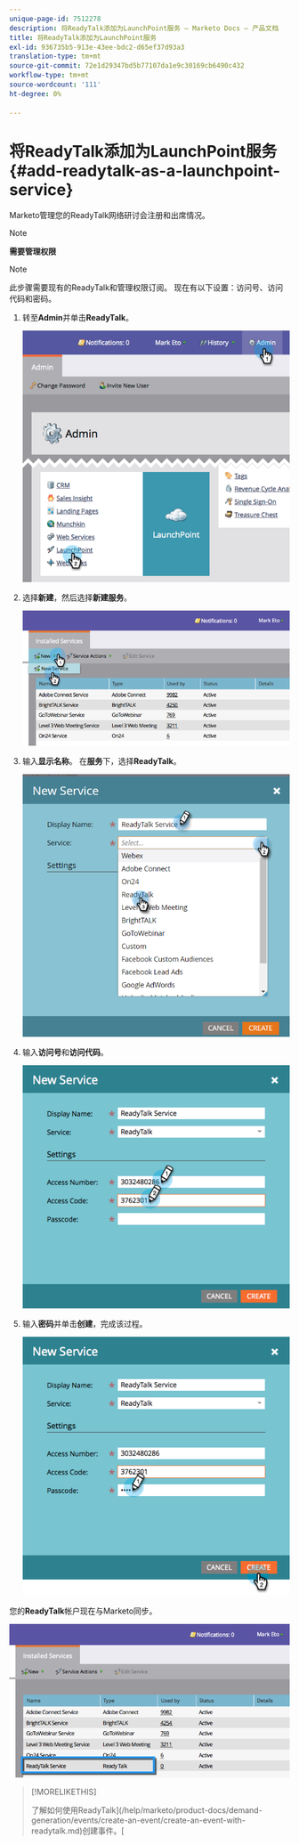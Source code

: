 ```yaml
---
unique-page-id: 7512278
description: 将ReadyTalk添加为LaunchPoint服务 — Marketo Docs — 产品文档
title: 将ReadyTalk添加为LaunchPoint服务
exl-id: 936735b5-913e-43ee-bdc2-d65ef37d93a3
translation-type: tm+mt
source-git-commit: 72e1d29347bd5b77107da1e9c30169cb6490c432
workflow-type: tm+mt
source-wordcount: '111'
ht-degree: 0%

---
```


# 将ReadyTalk添加为LaunchPoint服务{#add-readytalk-as-a-launchpoint-service}

Marketo管理您的ReadyTalk网络研讨会注册和出席情况。

>[!NOTE]
>
>**需要管理权限**

>[!NOTE]
>
>此步骤需要现有的ReadyTalk和管理权限订阅。 现在有以下设置：访问号、访问代码和密码。

1. 转至&#x200B;**Admin**&#x200B;并单击&#x200B;**ReadyTalk**。

   ![](assets/image2015-4-23-10-3a50-3a23.png)

1. 选择&#x200B;**新建**，然后选择&#x200B;**新建服务**。

   ![](assets/readytalk-new-service.png)

1. 输入&#x200B;**显示名称**。 在&#x200B;**服务**&#x200B;下，选择&#x200B;**ReadyTalk**。

   ![](assets/new-service-readytalk.png)

1. 输入&#x200B;**访问号**&#x200B;和&#x200B;**访问代码**。

   ![](assets/image2015-4-24-18-3a53-3a2.png)

1. 输入&#x200B;**密码**&#x200B;并单击&#x200B;**创建**，完成该过程。

   ![](assets/image2015-4-24-18-3a53-3a38.png)

您的&#x200B;**ReadyTalk**&#x200B;帐户现在与Marketo同步。

![](assets/readytalk.png)

>[!MORELIKETHIS]
>
>了解如何使用ReadyTalk](/help/marketo/product-docs/demand-generation/events/create-an-event/create-an-event-with-readytalk.md)创建事件。[
